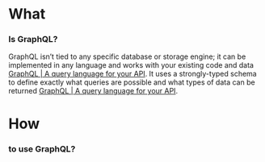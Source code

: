 
# What
### Is GraphQL?

GraphQL isn’t tied to any specific database or storage engine; it can be implemented in any language and works with your existing code and data [GraphQL | A query language for your API](https://graphql.org/learn/?utm_source=chatgpt.com). It uses a strongly-typed schema to define exactly what queries are possible and what types of data can be returned [GraphQL | A query language for your API](https://graphql.org/learn/schema/?utm_source=chatgpt.com).





# How
### to use GraphQL?

